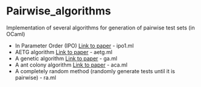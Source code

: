 Pairwise_algorithms
===================

Implementation of several algorithms for generation of pairwise test sets (in OCaml)

* In Parameter Order (IPO) [Link to paper](http://ieeexplore.ieee.org/xpl/login.jsp?tp=&arnumber=731623&url=http%3A%2F%2Fieeexplore.ieee.org%2Fxpls%2Fabs_all.jsp%3Farnumber%3D731623) - ipo1.ml
* AETG algorithm [Link to paper](http://ieeexplore.ieee.org/xpl/login.jsp?tp=&arnumber=605761&url=http%3A%2F%2Fieeexplore.ieee.org%2Fxpls%2Fabs_all.jsp%3Farnumber%3D605761) - aetg.ml
* A genetic algorithm [Link to paper](http://ieeexplore.ieee.org/xpl/login.jsp?tp=&arnumber=1342808&url=http%3A%2F%2Fieeexplore.ieee.org%2Fxpls%2Fabs_all.jsp%3Farnumber%3D1342808) - ga.ml
* A ant colony algorithm [Link to paper](http://ieeexplore.ieee.org/xpl/login.jsp?tp=&arnumber=1342808&url=http%3A%2F%2Fieeexplore.ieee.org%2Fxpls%2Fabs_all.jsp%3Farnumber%3D1342808) - aca.ml
* A completely random method (randomly generate tests until it is pairwise) - ra.ml
